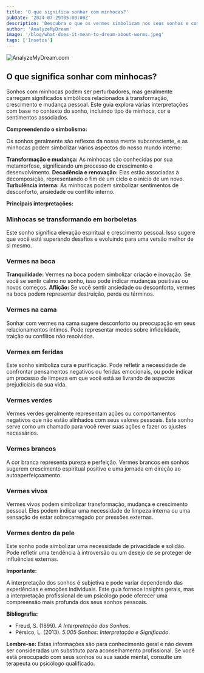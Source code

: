 ```yaml
---
title: 'O que significa sonhar com minhocas?'
pubDate: '2024-07-29T05:00:00Z'
description: 'Descubra o que os vermes simbolizam nos seus sonhos e como interpretar seu significado com base no contexto e nos detalhes do sonho.'
author: 'AnalyzeMyDream'
image: '/blog/what-does-it-mean-to-dream-about-worms.jpeg'
tags: ['Insetos']
---
```


![AnalyzeMyDream.com](/blog/what-does-it-mean-to-dream-about-worms.jpeg)

## O que significa sonhar com minhocas?

Sonhos com minhocas podem ser perturbadores, mas geralmente carregam significados simbólicos relacionados à transformação, crescimento e mudança pessoal. Este guia explora várias interpretações com base no contexto do sonho, incluindo tipo de minhoca, cor e sentimentos associados. 

**Compreendendo o simbolismo:**

Os sonhos geralmente são reflexos da nossa mente subconsciente, e as minhocas podem simbolizar vários aspectos do nosso mundo interno:

**Transformação e mudança:** As minhocas são conhecidas por sua metamorfose, significando um processo de crescimento e desenvolvimento. 
**Decadência e renovação:** Elas estão associadas à decomposição, representando o fim de um ciclo e o início de um novo.
**Turbulência interna:** As minhocas podem simbolizar sentimentos de desconforto, ansiedade ou conflito interno.

**Principais interpretações:**

### Minhocas se transformando em borboletas

Este sonho significa elevação espiritual e crescimento pessoal. Isso sugere que você está superando desafios e evoluindo para uma versão melhor de si mesmo.

### Vermes na boca

**Tranquilidade:** Vermes na boca podem simbolizar criação e inovação. Se você se sentir calmo no sonho, isso pode indicar mudanças positivas ou novos começos. 
**Aflição:** Se você sentir ansiedade ou desconforto, vermes na boca podem representar destruição, perda ou términos.

### Vermes na cama

Sonhar com vermes na cama sugere desconforto ou preocupação em seus relacionamentos íntimos. Pode representar medos sobre infidelidade, traição ou conflitos não resolvidos.

### Vermes em feridas

Este sonho simboliza cura e purificação. Pode refletir a necessidade de confrontar pensamentos negativos ou feridas emocionais, ou pode indicar um processo de limpeza em que você está se livrando de aspectos prejudiciais da sua vida.

### Vermes verdes

Vermes verdes geralmente representam ações ou comportamentos negativos que não estão alinhados com seus valores pessoais. Este sonho serve como um chamado para você rever suas ações e fazer os ajustes necessários.

### Vermes brancos

A cor branca representa pureza e perfeição. Vermes brancos em sonhos sugerem crescimento espiritual positivo e uma jornada em direção ao autoaperfeiçoamento.

### Vermes vivos

Vermes vivos podem simbolizar transformação, mudança e crescimento pessoal. Eles podem indicar uma necessidade de limpeza interna ou uma sensação de estar sobrecarregado por pressões externas.

### Vermes dentro da pele

Este sonho pode simbolizar uma necessidade de privacidade e solidão. Pode refletir uma tendência à introversão ou um desejo de se proteger de influências externas.

**Importante:**

A interpretação dos sonhos é subjetiva e pode variar dependendo das experiências e emoções individuais. Este guia fornece insights gerais, mas a interpretação profissional de um psicólogo pode oferecer uma compreensão mais profunda dos seus sonhos pessoais.

**Bibliografia:**

* Freud, S. (1899). *A Interpretação dos Sonhos*. 
* Pérsico, L. (2013). *5.005 Sonhos: Interpretação e Significado*.

**Lembre-se:** Estas informações são para conhecimento geral e não devem ser consideradas um substituto para aconselhamento profissional. Se você está preocupado com seus sonhos ou sua saúde mental, consulte um terapeuta ou psicólogo qualificado.